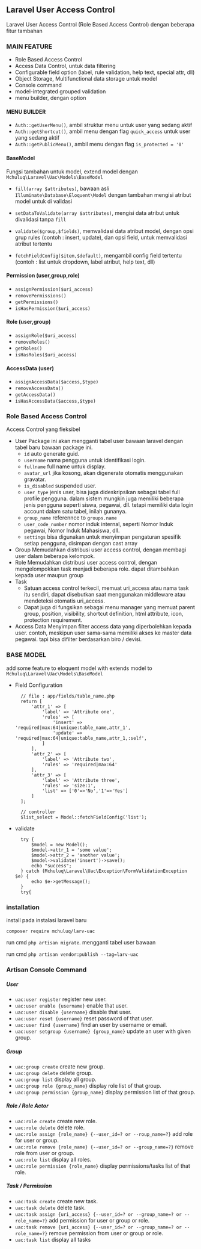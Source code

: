 ## Laravel User Access Control
Laravel User Access Control (Role Based Access Control) dengan beberapa fitur tambahan

### MAIN FEATURE

- Role Based Access Control
- Access Data Control, untuk data filtering
- Configurable field option (label, rule validation, help text, special attr, dll)
- Object Storage, Multifunctional data storage untuk model
- Console command
- model-integrated grouped validation
- menu builder, dengan option 

#### MENU BUILDER
- `Auth::getUserMenu()`, ambil struktur menu untuk user yang sedang aktif
- `Auth::getShortcut()`, ambil menu dengan flag `quick_access` untuk user yang sedang aktif
- `Auth::getPublicMenu()`, ambil menu dengan flag `is_protected = '0'`

#### BaseModel

Fungsi tambahan untuk model, extend model dengan `Mchuluq\Laravel\Uac\Models\BaseModel`

- `fill(array $attributes)`, bawaan asli `Illuminate\Database\Eloquent\Model` dengan tambahan mengisi atribut model untuk di validasi 

- `setDataToValidate(array $attributes)`, mengisi data atribut untuk divalidasi tanpa `fill`

- `validate($group,$fields)`, memvalidasi data atribut model, dengan opsi grup rules (contoh : insert, update), dan opsi field, untuk memvalidasi atribut tertentu

- `fetchFieldConfig($item,$default)`, mengambil config field tertentu (contoh : list untuk dropdown, label atribut, help text, dll)

#### Permission (user,group,role)

- `assignPermission($uri_access)`
- `removePermissions()`
- `getPermissions()`
- `isHasPermission($uri_access)`


#### Role (user,group)

- `assignRole($uri_access)`
- `removeRoles()`
- `getRoles()`
- `isHasRoles($uri_access)`


#### AccessData (user)

- `assignAccessData($access,$type)`
- `removeAccessData()`
- `getAccessData()`
- `isHasAccessData($access,$type)`



### Role Based Access Control

Access Control yang fleksibel
- User
  Package ini akan mengganti tabel user bawaan laravel dengan tabel baru bawaan package ini.
  - `id` auto generate guid.
  - `username` nama pengguna untuk identifikasi login.
  - `fullname` full name untuk display.
  - `avatar_url` jika kosong, akan digenerate otomatis menggunakan gravatar.
  - `is_disabled` suspended user.
  - `user_type` jenis user, bisa juga dideskripsikan sebagai tabel full profile pengguna. dalam sistem mungkin juga memiliki beberapa jenis pengguna seperti siswa, pegawai, dll. tetapi memiliki data login account dalam satu tabel, inilah gunanya.
  - `group_name` referennce to `groups.name` 
  - `user_code_number` nomor induk internal, seperti Nomor Induk pegawai, Nomor Induk Mahasiswa, dll.
  - `settings` bisa digunakan untuk menyimpan pengaturan spesifik setiap pengguna, disimpan dengan cast array
- Group
  Memudahkan distribusi user access control, dengan membagi user dalam beberapa kelompok.
- Role
  Memudahkan distribusi user access control, dengan mengelompokkan task menjadi beberapa role. dapat ditambahkan kepada user maupun group 
- Task
  - Satuan access control terkecil, memuat uri_access atau nama task itu sendiri, dapat disebutkan saat menggunakan middleware atau mendeteksi otomatis uri_access.
  - Dapat juga di fungsikan sebagai menu manager yang memuat parent group, position, visibility, shortcut definition, html attribute, icon, protection requirement.
- Access Data
  Menyimpan filter access data yang diperbolehkan kepada user. contoh, meskipun user sama-sama memiliki akses ke master data pegawai. tapi bisa difilter berdasarkan biro / devisi.   


### BASE MODEL

add some feature to eloquent model with extends model to `Mchuluq\Laravel\Uac\Models\BaseModel`
- Field Configuration
  ```
    // file : app/fields/table_name.php
    return [
        'attr_1' => [
            'label' => 'Attribute one',
            'rules' => [
                'insert' => 'required|max:64|unique:table_name,attr_1',
                'update' => 'required|max:64|unique:table_name,attr_1,:self',
            ]
        ],
        'attr_2' => [
            'label' => 'Attribute two',
            'rules' => 'required|max:64'
        ],
        'attr_3' => [
            'label' => 'Attribute three',
            'rules' => 'size:1',
            'list' => ['0'=>'No','1'=>'Yes']
        ]
    ];

    // controller
    $list_select = Model::fetchFieldConfig('list');
  ```

- validate
  ```
    try {
        $model = new Model();
        $model->attr_1 = 'some value';
        $model->attr_2 = 'another value';
        $model->validate('insert')->save();
        echo "success";
    } catch (Mchuluq\Laravel\Uac\Exception\FormValidationException $e) {
        echo $e->getMessage();
    }
    try{
  ```

### installation
install pada instalasi laravel baru

`composer require mchuluq/larv-uac` 

run cmd `php artisan migrate`. mengganti tabel user bawaan

run cmd `php artisan vendor:publish --tag=larv-uac`

### Artisan Console Command

##### User
- `uac:user register` register new user.
- `uac:user enable {username}` enable that user.
- `uac:user disable {username}` disable that user.
- `uac:user reset {username}` reset password of that user.
- `uac:user find {username}` find an user by username or email.
- `uac:user setgroup {username} {group_name}` update an user with given group.

##### Group
- `uac:group create` create new group.
- `uac:group delete` delete group.
- `uac:group list` display all group.
- `uac:group role {group_name}` display role list of that group.
- `uac:group permission {group_name}` display permission list of that group.

##### Role / Role Actor
- `uac:role create` create new role.
- `uac:role delete` delete role.
- `uac:role assign {role_name} {--user_id=? or --roup_name=?}`  add role for user or group.
- `uac:role remove {role_name} {--user_id=? or --group_name=?}` remove role from user or group.
- `uac:role list` display all roles.
- `uac:role permission {role_name}` display permissions/tasks list of that role.

##### Task / Permission
- `uac:task create` create new task.
- `uac:task delete` delete task.
- `uac:task assign {uri_access} {--user_id=? or --group_name=? or --role_name=?}` add permission for user or group or role.
- `uac:task remove {uri_access} {--user_id=? or --group_name=? or --role_name=?}` remove permission from user or group or role.
- `uac:task list` display all tasks